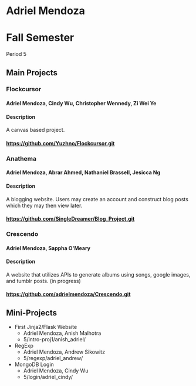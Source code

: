 # Adriel Mendoza
# Fall Semester
Period 5
## Main Projects
### Flockcursor
#### Adriel Mendoza, Cindy Wu, Christopher Wennedy, Zi Wei Ye
#### Description
A canvas based project.
#### https://github.com/Yuzhno/Flockcursor.git
### Anathema
#### Adriel Mendoza, Abrar Ahmed, Nathaniel Brassell, Jesicca Ng
#### Description
A blogging website. Users may create an account and construct blog posts which they may then view later. 
#### https://github.com/SingleDreamer/Blog_Project.git
### Crescendo
#### Adriel Mendoza, Sappha O'Meary
#### Description
A website that utilizes APIs to generate albums using songs, google images, and tumblr posts. (in progress)
#### https://github.com/adrielmendoza/Crescendo.git
## Mini-Projects
- First Jinja2/Flask Website
  - Adriel Mendoza, Anish Malhotra
  - 5/intro-proj1/anish_adriel/ 
- RegExp
  - Adriel Mendoza, Andrew Sikowitz
  - 5/regexp/adriel_andrew/
- MongoDB Login
  - Adriel Mendoza, Cindy Wu
  - 5/login/adriel_cindy/



